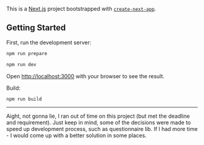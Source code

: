 This is a [Next.js](https://nextjs.org/) project bootstrapped with [`create-next-app`](https://github.com/vercel/next.js/tree/canary/packages/create-next-app).

## Getting Started

First, run the development server:

```bash
npm run prepare
```

```bash
npm run dev
```

Open [http://localhost:3000](http://localhost:3000) with your browser to see the result.

Build:
```bash
npm run build
```

___

Aight, not gonna lie, I ran out of time on this project (but met the deadline and requirement).
Just keep in mind, some of the decisions were made to speed up development process,
such as questionnaire lib.
If I had more time - I would come up with a better solution in some places.
